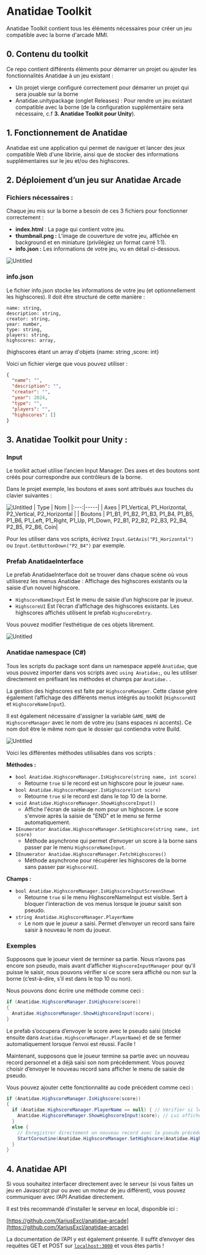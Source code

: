 # Anatidae Toolkit

Anatidae Toolkit contient tous les éléments nécessaires pour créer un jeu compatible avec la borne d'arcade MMI. 

## 0. Contenu du toolkit

Ce repo contient différents éléments pour démarrer un projet ou ajouter les fonctionnalités Anatidae à un jeu existant :

- Un projet vierge configuré correctement pour démarrer un projet qui sera jouable sur la borne
- Anatidae.unitypackage (onglet Releases) : Pour rendre un jeu existant compatible avec la borne (de la configuration supplémentaire sera nécessaire, c.f **3. Anatidae Toolkit pour Unity**).

## 1. Fonctionnement de Anatidae

Anatidae est une application qui permet de naviguer et lancer des jeux compatible Web d'une libririe, ainsi que de stocker des informations supplémentaires sur le jeu et/ou des highscores.

## 2. Déploiement d’un jeu sur Anatidae Arcade

### Fichiers nécessaires :

Chaque jeu mis sur la borne a besoin de ces 3 fichiers pour fonctionner correctement :

- **index.html** : La page qui contient votre jeu.
- **thumbnail.png :** L’image de couverture de votre jeu, affichée en background et en miniature (privilégiez un format carré 1:1).
- **info.json :** Les informations de votre jeu, vu en détail ci-dessous.

![Untitled](1.png)

### info.json

Le fichier info.json stocke les informations de votre jeu (et optionnellement les highscores). Il doit être structuré de cette manière :

```
name: string,
description: string, 
creator: string,
year: number,
type: string,
players: string,
highscores: array,
```
(highscores étant un array d'objets {name: string ,score: int}

Voici un fichier vierge que vous pouvez utiliser :

```json
{
  "name": "",
  "description": "",
  "creator": "",
  "year": 2024,
  "type": "",
  "players": "",
  "highscores": []
}
```

## 3. Anatidae Toolkit pour Unity :

### Input

Le toolkit actuel utilise l’ancien Input Manager. Des axes et des boutons sont créés pour correspondre aux contrôleurs de la borne.

Dans le projet exemple, les boutons et axes sont attribués aux touches du clavier suivantes :

![Untitled](2.png)
| Type | Nom |
|:---:|-----|
| Axes | P1_Vertical, P1_Horizontal, P2_Vertical, P2_Horizontal |
| Boutons | P1_B1, P1_B2, P1_B3, P1_B4, P1_B5, P1_B6, P1_Left, P1_Right, P1_Up, P1_Down, P2_B1, P2_B2, P2_B3, P2_B4, P2_B5, P2_B6, Coin|

Pour les utiliser dans vos scripts, écrivez `Input.GetAxis("P1_Horizontal")` ou `Input.GetButtonDown("P2_B4")` par exemple.

### Prefab AnatidaeInterface

Le prefab AnatidaeInterface doit se trouver dans chaque scène où vous utiliserez les menus Anatidae : Affichage des highscores existants ou la saisie d’un nouvel highscore.

- `HighscoreNameInput` Est le menu de saisie d’un highscore par le joueur.
- `HighscoreUI` Est l’écran d’affichage des highscores existants. Les highscores affichés utilisent le prefab `HighscoreEntry`.

Vous pouvez modifier l’esthétique de ces objets librement.

![Untitled](3.png)

### Anatidae namespace (C#)

Tous les scripts du package sont dans un namespace appelé `Anatidae`, que vous pouvez importer dans vos scripts avec `using Anatidae;`, ou les utiliser directement en préfixant les méthodes et champs par `Anatidae.` .

La gestion des highscores est faite par `HighscoreManager`.  Cette classe gère également l’affichage des différents menus intégrés au toolkit (`HighscoreUI` et `HighscoreNameInput`).

Il est également nécessaire d'assigner la variable `GAME_NAME` de `HighscoreManager` avec le nom de votre jeu (sans espaces ni accents). Ce nom doit être le même nom que le dossier qui contiendra votre Build.

![Untitled](4.png)

Voici les différentes méthodes utilisables dans vos scripts :

**Méthodes :**

- `bool Anatidae.HighscoreManager.IsHighscore(string name, int score)`
    - Retourne `true` si le record est un highscore pour le joueur `name`.
- `bool Anatidae.HighscoreManager.IsHighscore(int score)`
    - Retourne `true` si le record est dans le top 10 de la borne.
- `void Anatidae.HighscoreManager.ShowHighscoreInput()`
    - Affiche l'écran de saisie de nom pour un highscore. Le score s'envoie après la saisie de "END" et le menu se ferme automatiquement.
- `IEnumerator Anatidae.HighscoreManager.SetHighscore(string name, int score)`
    - Méthode asynchrone qui permet d’envoyer un score à la borne sans passer par le menu `HighscoreNameInput`.
- `IEnumerator Anatidae.HighscoreManager.FetchHighscores()`
    - Méthode asynchrone pour récupérer les highscores de la borne sans passer par `HighscoreUI`.

**Champs :**

- `bool Anatidae.HighscoreManager.IsHighscoreInputScreenShown`
    - Retourne `true` si le menu HighscoreNameInput est visible. Sert à bloquer l'interaction de vos menus lorsque le joueur saisit son pseudo.
- `string Anatidae.HighscoreManager.PlayerName`
    - Le nom que le joueur a saisi. Permet d’envoyer un record sans faire saisir à nouveau le nom du joueur.

### Exemples

Supposons que le joueur vient de terminer sa partie. Nous n’avons pas encore son pseudo, mais avant d’afficher `HighscoreInputManager` pour qu'il puisse le saisir, nous pouvons vérifier si ce score sera affiché ou non sur la borne (c’est-à-dire, s’il est dans le top 10 ou non).

Nous pouvons donc écrire une méthode comme ceci :

```csharp
if (Anatidae.HighscoreManager.IsHighscore(score))
{
  Anatidae.HighscoreManager.ShowHighscoreInput(score);
}
```

Le prefab s’occupera d’envoyer le score avec le pseudo saisi (stocké ensuite dans `Anatidae.HighscoreManager.PlayerName`) et de se fermer automatiquement lorsque l’envoi est réussi. Facile !

Maintenant, supposons que le joueur termine sa partie avec un nouveau record personnel et a déjà saisi son nom précédemment. Vous pouvez choisir d’envoyer le nouveau record sans afficher le menu de saisie de pseudo.

Vous pouvez ajouter cette fonctionnalité au code précédent comme ceci :

```csharp
if (Anatidae.HighscoreManager.IsHighscore(score))
{
  if (Anatidae.HighscoreManager.PlayerName == null) { // Vérifier si le joueur a saisi un pseudo ou non
    Anatidae.HighscoreManager.ShowHighscoreInput(score); // Lui afficher le menu de saisie de pseudo
  }
  else {
    // Enregistrer directement un nouveau record avec le pseudo précédemment saisi
    StartCoroutine(Anatidae.HighscoreManager.SetHighscore(Anatidae.HighscoreManager.PlayerName, score)); 
  }
}
```

## 4. Anatidae API

Si vous souhaitez interfacer directement avec le serveur (si vous faites un jeu en Javascript pur ou avec un moteur de jeu différent), vous pouvez communiquer avec l’API Anatidae directement.

Il est très recommandé d’installer le serveur en local, disponible ici :

[https://github.com/XariusExcl/anatidae-arcade](https://github.com/XariusExcl/anatidae-arcade)

La documentation de l’API y est également présente. Il suffit d’envoyer des requêtes GET et POST sur [`localhost:3000`](http://localhost:3000) et vous êtes partis !
